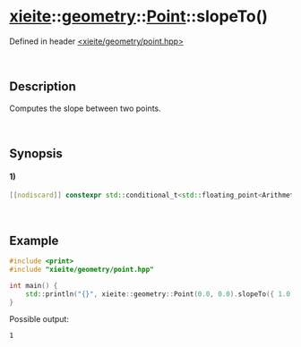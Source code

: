 # [xieite](../../../../../xieite.md)\:\:[geometry](../../../../../geometry.md)\:\:[Point<Arithmetic>](../../../point.md)\:\:slopeTo\(\)
Defined in header [<xieite/geometry/point.hpp>](../../../../../../include/xieite/geometry/point.hpp)

&nbsp;

## Description
Computes the slope between two points.

&nbsp;

## Synopsis
#### 1)
```cpp
[[nodiscard]] constexpr std::conditional_t<std::floating_point<Arithmetic>, Arithmetic, double> slopeTo(xieite::geometry::Point<Arithmetic> point) const noexcept;
```

&nbsp;

## Example
```cpp
#include <print>
#include "xieite/geometry/point.hpp"

int main() {
    std::println("{}", xieite::geometry::Point(0.0, 0.0).slopeTo({ 1.0, 1.0 }));
}
```
Possible output:
```
1
```
